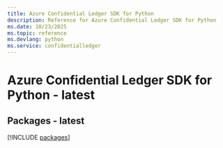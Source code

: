 ```yaml
---
title: Azure Confidential Ledger SDK for Python
description: Reference for Azure Confidential Ledger SDK for Python
ms.date: 10/23/2025
ms.topic: reference
ms.devlang: python
ms.service: confidentialledger
---
```

# Azure Confidential Ledger SDK for Python - latest
## Packages - latest
[!INCLUDE [packages](confidential-ledger-index.md)]